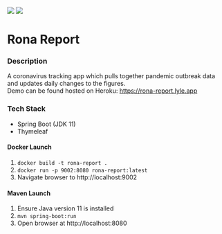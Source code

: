 ![](https://github.com/Lylio/image-repo/blob/master/logos/spring-boot.png?raw=true)
![](https://github.com/Lylio/image-repo/blob/master/logos/thymeleaf.png?raw=true)

# Rona Report

### Description
A coronavirus tracking app which pulls together pandemic outbreak data and updates daily changes to the figures.  
Demo can be found hosted on Heroku: https://rona-report.lyle.app

### Tech Stack
- Spring Boot (JDK 11)
- Thymeleaf

#### Docker Launch
1. `docker build -t rona-report .`
2. `docker run -p 9002:8080 rona-report:latest`
3. Navigate browser to http://localhost:9002

#### Maven Launch
1. Ensure Java version 11 is installed
2. `mvn spring-boot:run`
3. Open browser at http://localhost:8080

